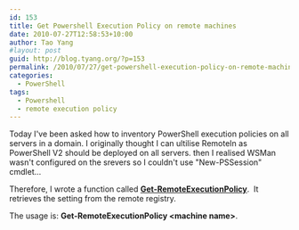 ```yaml
---
id: 153
title: Get Powershell Execution Policy on remote machines
date: 2010-07-27T12:58:53+10:00
author: Tao Yang
#layout: post
guid: http://blog.tyang.org/?p=153
permalink: /2010/07/27/get-powershell-execution-policy-on-remote-machines/
categories:
  - PowerShell
tags:
  - Powershell
  - remote execution policy
---
```

Today I've been asked how to inventory PowerShell execution policies on all servers in a domain. I originally thought I can ultilise RemoteIn as PowerShell V2 should be deployed on all servers. then I realised WSMan wasn't configured on the srevers so I couldn't use "New-PSSession" cmdlet...

Therefore, I wrote a function called <span style="color: #ff0000;"><strong><a href="http://blog.tyang.org/wp-content/uploads/2010/07/Get-RemoteExecutionPolicy.zip">Get-RemoteExecutionPolicy</a></strong></span>.  It retrieves the setting from the remote registry.

The usage is: <strong>Get-RemoteExecutionPolicy &lt;machine name&gt;</strong>.